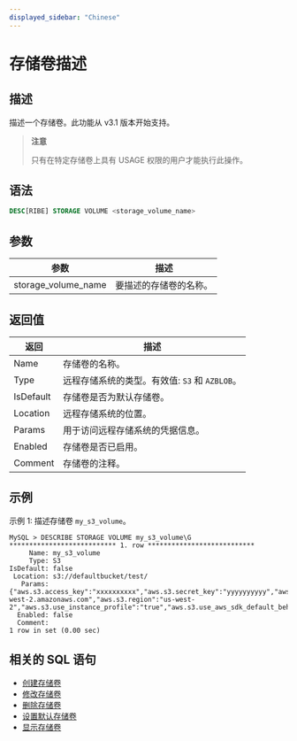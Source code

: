 ```yaml
---
displayed_sidebar: "Chinese"
---
```


# 存储卷描述

## 描述

描述一个存储卷。此功能从 v3.1 版本开始支持。

> **注意**
>
> 只有在特定存储卷上具有 USAGE 权限的用户才能执行此操作。

## 语法

```SQL
DESC[RIBE] STORAGE VOLUME <storage_volume_name>
```

## 参数

| **参数**             | **描述**                      |
| ------------------- | --------------------------- |
| storage_volume_name | 要描述的存储卷的名称。             |

## 返回值

| **返回**  | **描述**                      |
| ---------- | ---------------------------- |
| Name       | 存储卷的名称。                    |
| Type       | 远程存储系统的类型。有效值: `S3` 和 `AZBLOB`。 |
| IsDefault  | 存储卷是否为默认存储卷。             |
| Location   | 远程存储系统的位置。                 |
| Params     | 用于访问远程存储系统的凭据信息。          |
| Enabled    | 存储卷是否已启用。                   |
| Comment    | 存储卷的注释。                    |

## 示例

示例 1: 描述存储卷 `my_s3_volume`。

```Plain
MySQL > DESCRIBE STORAGE VOLUME my_s3_volume\G
*************************** 1. row ***************************
     Name: my_s3_volume
     Type: S3
IsDefault: false
 Location: s3://defaultbucket/test/
   Params: {"aws.s3.access_key":"xxxxxxxxxx","aws.s3.secret_key":"yyyyyyyyyy","aws.s3.endpoint":"https://s3.us-west-2.amazonaws.com","aws.s3.region":"us-west-2","aws.s3.use_instance_profile":"true","aws.s3.use_aws_sdk_default_behavior":"false"}
  Enabled: false
  Comment: 
1 row in set (0.00 sec)
```

## 相关的 SQL 语句

- [创建存储卷](./CREATE_STORAGE_VOLUME.md)
- [修改存储卷](./ALTER_STORAGE_VOLUME.md)
- [删除存储卷](./DROP_STORAGE_VOLUME.md)
- [设置默认存储卷](./SET_DEFAULT_STORAGE_VOLUME.md)
- [显示存储卷](./SHOW_STORAGE_VOLUMES.md)